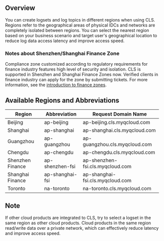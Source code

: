 ## Overview

You can create logsets and log topics in different regions when using CLS. Regions refer to the geographical areas of physical IDCs and networks are completely isolated between regions. You can select the nearest region based on your business scenario and target user's geographical location to reduce log data access latency and improve access speed. 


### Notes about Shenzhen/Shanghai Finance Zone

Compliance zone customized according to regulatory requirements for finance industry features high level of security and isolation. CLS is supported in Shenzhen and Shanghai Finance Zones now. Verified clients in finance industry can apply for the zone by submitting tickets. For more information, see the [introduction to finance zones](https://cloud.tencent.com/document/product/304/2766).


## Available Regions and Abbreviations

| Region | Abbreviation | Request Domain Name |
| -------- | --------------- | -------------------------------- |
| Beijing | ap-beijing | ap-beijing.cls.myqcloud.com |
| Shanghai | ap-shanghai | ap-shanghai.cls.myqcloud.com |
| Guangzhou | ap-guangzhou | ap-guangzhou.cls.myqcloud.com |
| Chengdu | ap-chengdu | ap-chengdu.cls.myqcloud.com |
| Shenzhen Finance | ap-shenzhen-fsi | ap-shenzhen-fsi.cls.myqcloud.com |
| Shanghai Finance | ap-shanghai-fsi | ap-shanghai-fsi.cls.myqcloud.com |
| Toronto | na-toronto | na-toronto.cls.myqcloud.com |



## Note

If other cloud products are integrated to CLS, try to select a logset in the same region as other cloud products. Cloud products in the same region read/write data over a private network, which can effectively reduce latency and improve access speed.


